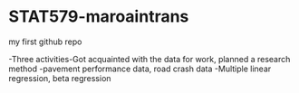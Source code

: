 # STAT579-maroaintrans
my first github repo

-Three activities-Got acquainted with the data for work, planned a research method
-pavement performance data, road crash data
-Multiple linear regression, beta regression

